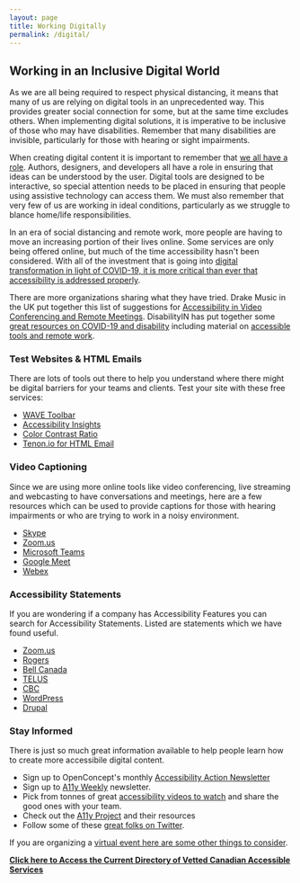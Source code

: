 ```yaml
---
layout: page
title: Working Digitally
permalink: /digital/
---
```


## Working in an Inclusive Digital World
As we are all being required to respect physical distancing, it means that many of us are relying on digital tools in an unprecedented way. This provides greater social connection for some, but at the same time excludes others. When implementing digital solutions, it is imperative to be inclusive of those who may have disabilities. Remember that many disabilities are invisible, particularly for those with hearing or sight impairments.

When creating digital content it is important to remember that [we all have a role](https://accessibility-for-teams.com/). Authors, designers, and developers all have a role in ensuring that ideas can be understood by the user. Digital tools are designed to be interactive, so special attention needs to be placed in ensuring that people using assistive technology can access them. We must also remember that very few of us are working in ideal conditions, particularly as we struggle to blance home/life responsibilities. 

In an era of social distancing and remote work, more people are having to move an increasing portion of their lives online. Some services are only being offered online, but much of the time accessibility hasn't been considered. With all of the investment that is going into [digital transformation in light of COVID-19, it is more critical than ever that accessibility is addressed properly](https://medium.com/openconcept-stories/covid-19-digital-transformation-accessibility-197a7b252deb). 

There are more organizations sharing what they have tried. Drake Music in the UK put together this list of suggestions for [Accessibility in Video Conferencing and Remote Meetings](https://www.drakemusic.org/blog/becky-morris-knight/accessibility-in-video-conferencing-and-remote-meetings/). DisabilityIN has put together some [great resources on COVID-19 and disability](https://disabilityin.org/resource/covid-19-disability-inclusion/) including material on [accessible tools and remote work](https://disabilityin.org/resource/covid-19-response-accessible-tools-and-content/).

### Test Websites & HTML Emails
There are lots of tools out there to help you understand where there might be digital barriers for your teams and clients. Test your site with these free services:
* [WAVE Toolbar](https://wave.webaim.org/)
* [Accessibility Insights](https://accessibilityinsights.io/)
* [Color Contrast Ratio](https://contrast-ratio.com/)
* [Tenon.io for HTML Email](https://blog.tenon.io/introducing-html-email-testing)

### Video Captioning
Since we are using more online tools like video conferencing, live streaming and webcasting to have conversations and meetings, here are a few resources which can be used to provide captions for those with hearing impairments or who are trying to work in a noisy environment.
* [Skype](https://support.skype.com/en/faq/FA34877/how-do-i-turn-live-captions-subtitles-on-during-a-skype-call)
* [Zoom.us](https://support.zoom.us/hc/en-us/articles/207279736-Getting-Started-with-Closed-Captioning)
* [Microsoft Teams](https://support.office.com/en-us/article/Use-live-captions-in-a-Teams-meeting-4be2d304-f675-4b57-8347-cbd000a21260)
* [Google Meet](https://support.google.com/meet/answer/9300310?co=GENIE.Platform%3DDesktop&hl=en)
* [Webex](https://help.webex.com/en-us/WBX47352/How-Do-I-Enable-Closed-Captions)

### Accessibility Statements
If you are wondering if a company has Accessibility Features you can search for Accessibility Statements. Listed are statements which we have found useful.
* [Zoom.us](https://zoom.us/accessibility)
* [Rogers](https://www.rogers.com/consumer/support/accessibility-services)
* [Bell Canada](https://www.bell.ca/Accessibility_services)
* [TELUS](https://www.telus.com/en/brand-resources/technology/accessibility)
* [CBC](https://www.cbc.ca/accessibility/)
* [WordPress](https://en-ca.wordpress.org/about/accessibility/)
* [Drupal](https://www.drupal.org/about/features/accessibility)

### Stay Informed
There is just so much great information available to help people learn how to create more accessibile digital content.
* Sign up to OpenConcept's monthly [Accessibility Action Newsletter](https://mailchi.mp/133e3c60c3f6/accessibility-action)
* Sign up to [A11y Weekly](https://a11yweekly.com/) newsletter.
* Pick from tonnes of great [accessibility videos to watch](https://www.youtube.com/inclusivedesign24) and share the good ones with your team.
* Check out the [A11y Project](https://a11yproject.com/) and their resources
* Follow some of these [great folks on Twitter](https://github.com/joe-watkins/top-people-to-follow-in-web-accessibility).

If you are organizing a [virtual event here are some other things to consider](https://www.bounteous.com/insights/2020/04/16/addressing-accessibility-concerns-virtual-conferences/?lang=en-ca). 

**[Click here to Access the Current Directory of Vetted Canadian Accessible Services](https://tinyurl.com/a11ycovid19)**
